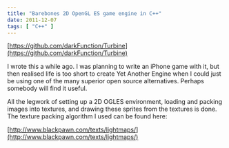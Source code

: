 ```yaml
---
title: "Barebones 2D OpenGL ES game engine in C++"
date: 2011-12-07
tags: [ "C++" ]
---
```


[https://github.com/darkFunction/Turbine](https://github.com/darkFunction/Turbine)

I wrote this a while ago. I was planning to write an iPhone game with it, but then realised life is too short to create Yet Another Engine when I could just be using one of the many superior open source alternatives. Perhaps somebody will find it useful.

All the legwork of setting up a 2D OGLES environment, loading and packing images into textures, and drawing these sprites from the textures is done. The texture packing algorithm I used can be found here:

[http://www.blackpawn.com/texts/lightmaps/](http://www.blackpawn.com/texts/lightmaps/)

